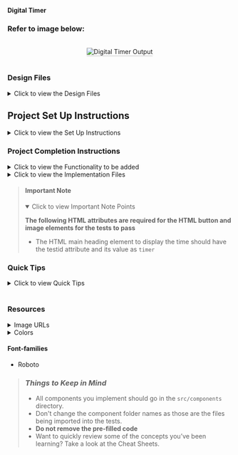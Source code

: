 **Digital Timer**

### Refer to image below:

<br/>
<div style="text-align: center;">
    <img src="https://assets.ccbp.in/frontend/content/react-js/digital-timer-output.gif" alt="Digital Timer Output" style="max-width:70%;box-shadow:0 2.8px 2.2px rgba(0, 0, 0, 0.12)" />
</div>
<br/>

### Design Files

<details>
<summary>Click to view the Design Files</summary>

- [Extra Small (Size < 576px), Small (Size >= 576px)](https://assets.ccbp.in/frontend/content/react-js/digital-timer-sm-output.png)
- [Medium (Size >= 768px), Large (Size >= 992px) and Extra Large (Size >= 1200px)](https://assets.ccbp.in/frontend/content/react-js/digital-timer-lg-output.png)

</details>

## Project Set Up Instructions

<details>
<summary>Click to view the Set Up Instructions</summary>

- Download dependencies by running `npm install`
- Start up the app using `npm start`
</details>

### Project Completion Instructions

<details>
<summary>Click to view the Functionality to be added</summary>

#### Add Functionality

The app must have the following functionalities

- When the **Start** button is clicked
  - The **Start** text should change to **Pause** text
  - The **play icon** should be replaced by **pause icon**
  - The **Timer** status should change to **Running**
  - The **Timer** should start running backward from the timer limit value set
  - If the **Timer** has been paused after starting, it should resume from where it was paused
  - Both the **Plus** and **Minus** buttons should be disabled
- When the **Pause** button is clicked
  - The **Pause** text should change to **Start** text
  - The **pause icon** should be replaced by **play icon**
  - The **Timer** should stop running backward
  - The **Timer** status should change to **Paused**
  - Both the **Plus** and **Minus** buttons should be disabled
- When the button with **Plus** is clicked
  - The timer limit value should increase by 1 minute
  - The **Timer** should display time with the increased timer limit value
- When the button with **Minus** is clicked
  - The timer limit value should decrease by 1 minute
  - The **Timer** should display time with the decreased timer limit value
- When the timer limit value is modified by clicking **Plus** or **Minus** button then the clicking on **Start** button should start the Timer with modified value
- When the **Timer** ends (displays **00:00**)
  - The **Pause** text should change to **Start** text
  - The **pause icon** should be replaced by **play icon**
  - The **Timer** should stop running backward
  - The **Timer** status should change to **Paused**
- After completion of **Timer**, when the **Start** button is clicked
  - The **Start** text should change to **Pause** text
  - The **play icon** should be replaced by **pause icon**
  - The **Timer** should start running backward from the current timer limit value.
  - The **Timer** status should change to **Running**
- When the **Reset** button is clicked then
  - The **Pause** text should change to **Start** text
  - The **pause icon** should be replaced by **play icon**
  - The **Timer** should stop running backward
  - The **Timer** status should change to **Paused**
  - Initial **Timer** limit value should be displayed
  - Both the **Plus** and **Minus** buttons should be enabled

</details>

<details>
<summary>Click to view the Implementation Files</summary>

- Your task is to complete the implementation of
  - `src/components/DigitalTimer/index.js`
  - `src/components/DigitalTimer/index.css`

</details>


> #### Important Note
>
> <details open>
> <summary>Click to view Important Note Points</summary>
>
> **The following HTML attributes are required for the HTML button and image elements for the tests to pass**
>
> - The HTML main heading element to display the time should have the testid attribute and its value as `timer`
> </details>


### Quick Tips

<details>
<summary>Click to view Quick Tips</summary>

- You can use the below box-shadow CSS property to apply box-shadow effect to
  the containers,

  ```
    box-shadow: 0px 8px 40px rgba(7, 7, 7, 0.08);

  ```
- The floor() method rounds a number **DOWNWARDS** to the nearest integer, and
  returns the result.
    
    ```
    console.log(Math.floor(5.95)); // output: 5
    ```
- You can use the `background-position` property to set the starting position of a background image.
    
    ```
    background-position: center;
    ```

</details>
<br/>

### Resources

<details>
<summary>Image URLs</summary>

#### Images

- [https://assets.ccbp.in/frontend/react-js/digital-timer-elapsed-bg.png](https://assets.ccbp.in/frontend/react-js/digital-timer-elapsed-bg.png)
- [https://assets.ccbp.in/frontend/react-js/play-icon-img.png](https://assets.ccbp.in/frontend/react-js/play-icon-img.png)  alt text should be `play icon`
- [https://assets.ccbp.in/frontend/react-js/pause-icon-img.png](https://assets.ccbp.in/frontend/react-js/pause-icon-img.png)  alt text should be `pause icon`
- [https://assets.ccbp.in/frontend/react-js/reset-icon-img.png](https://assets.ccbp.in/frontend/react-js/reset-icon-img.png) alt text should be `reset icon`
</details>

<details>
<summary>Colors</summary>

#### Colors

<div style="background-color: #ffffff ; width: 150px; padding: 10px; color: black">Hex: #ffffff</div>
<div style="background-color: #cffcf1 ; width: 150px; padding: 10px; color: black">Hex: #cffcf1</div>
<div style="background-color: #1e293b ; width: 150px; padding: 10px; color: white">Hex: #1e293b</div>
<div style="background-color: #0f172a ; width: 150px; padding: 10px; color: white">Hex: #0f172a</div>
<div style="background-color: #defafe ; width: 150px; padding: 10px; color: black">Hex: #defafe</div>
<div style="background-color: #00d9f5 ; width: 150px; padding: 10px; color: white">Hex: #00d9f5</div>

</details>

#### Font-families

- Roboto

> ### _Things to Keep in Mind_
>
> - All components you implement should go in the `src/components` directory.
> - Don't change the component folder names as those are the files being
>   imported into the tests.
> - **Do not remove the pre-filled code**
> - Want to quickly review some of the concepts you’ve been learning? Take a
>   look at the Cheat Sheets.
